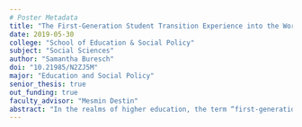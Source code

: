 ```yaml
---
# Poster Metadata
title: "The First-Generation Student Transition Experience into the Working World"
date: 2019-05-30
college: "School of Education & Social Policy"
subject: "Social Sciences"
author: "Samantha Buresch"
doi: "10.21985/N2ZJ5M"
major: "Education and Social Policy"
senior_thesis: true
out_funding: true
faculty_advisor: "Mesmin Destin"
abstract: "In the realms of higher education, the term “first-generation” is a buzzword and many universities pride themselves on the amount of first-generation students that inhabit their campuses. Broadly, first-generation college students are students whose parents did not attend nor graduate from a 4-year institution. First-generation students face unique challenges when compared to their continuing-generation peers and this can sometimes stem from a cultural mismatch. While there is much research done on the first-generation experience transitioning to college, there exists very little research to understand the first-generation experience transitioning out of college. This is startling as it could provide insights as to why first-generation students have difficulties finding high-quality job opportunities upon graduation. My project focused on these transitional experiences for first-generation students, as informed by eight 60-minute semi-structured interviews with recent graduates from a selective, research institution who are currently working full-time near a large Midwestern city. To make sense of the interviews, I coded using grounded theory. I decided to view my participants’ words as parts to their stories with the purpose of showcasing their narratives and what it means to be a first-generation college student. My data provided insights to confirm a cultural mismatch between the values of first-generation individuals and the values of their university and workplaces. There also existed and currently exists strong knowledge gaps between the individuals and their institutions. Nonetheless, the alumni were motivated by their collective purpose and were supported by their communities, many of which were identity based. Additionally, their narratives shared they would have benefited from a stronger first-generation senior specific community. These findings can be useful for both higher education institutions and workplaces in developing inclusive strategies to best support first-generation students and alumni."
---
```

